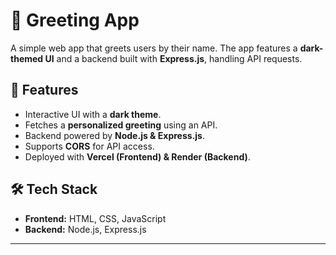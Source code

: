 # 🎉 Greeting App

A simple web app that greets users by their name. The app features a **dark-themed UI** and a backend built with **Express.js**, handling API requests.

## 🚀 Features
- Interactive UI with a **dark theme**.
- Fetches a **personalized greeting** using an API.
- Backend powered by **Node.js & Express.js**.
- Supports **CORS** for API access.
- Deployed with **Vercel (Frontend) & Render (Backend)**.


## 🛠 Tech Stack
- **Frontend:** HTML, CSS, JavaScript  
- **Backend:** Node.js, Express.js  

---

